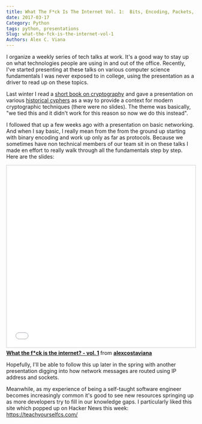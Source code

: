 ```yaml
---
title: What The F*ck Is The Internet Vol. 1:  Bits, Encoding, Packets, and Protocols
date: 2017-03-17
Category: Python
tags: python, presentations
Slug: what-the-fck-is-the-internet-vol-1
Authors: Alex C. Viana
---
```


I organize a weekly series of tech talks at work. It's a good way to stay up on what technologies people are using in and out of the office. Recently, I've started presenting at these talks on various computer science fundamentals I was never exposed to in college, using the presentation as a driver to read up on these topics.

Last winter I read a [short book on cryptography](https://www.amazon.com/Cryptography-Short-Introduction-Fred-Piper/dp/0192803158) and gave a presentation on various [historical cyphers](https://en.wikipedia.org/wiki/History_of_cryptography) as a way to provide a context for modern cryptographic techniques (there were no slides). The theme was basically, "we tied this and it didn't work for this reason so now we do this instead".

I followed that up a few weeks ago with a presentation on basic networking. And when I say basic, I really mean from the from the ground up starting with binary encoding and work up only as far as protocols. Because we sometimes have non technical members of our team sit in on these talks I made en effort to really walk through all the fundamentals step by step. Here are the slides:

<iframe src="//www.slideshare.net/slideshow/embed_code/key/BCiUP00odBwerZ" width="595" height="485" frameborder="0" marginwidth="0" marginheight="0" scrolling="no" style="border:1px solid #CCC; border-width:1px; margin-bottom:5px; max-width: 100%;" allowfullscreen> </iframe> <div style="margin-bottom:5px"> <strong> <a href="//www.slideshare.net/alexcostaviana/what-the-fck-is-the-internet-vol-1" title="What the f*ck is the internet? - vol. 1" target="_blank">What the f*ck is the internet? - vol. 1</a> </strong> from <strong><a target="_blank" href="//www.slideshare.net/alexcostaviana">alexcostaviana</a></strong> </div>

Hopefully, I'll be able to follow this up later in the spring with another presentation digging into how network messages are routed using IP address and sockets.

Meanwhile, as my experience of being a self-taught software engineer becomes increasingly common it's good to see new resources springing up as more developers try to fill in our knowledge gaps. I particularly liked this site which popped up on Hacker News this week: https://teachyourselfcs.com/

